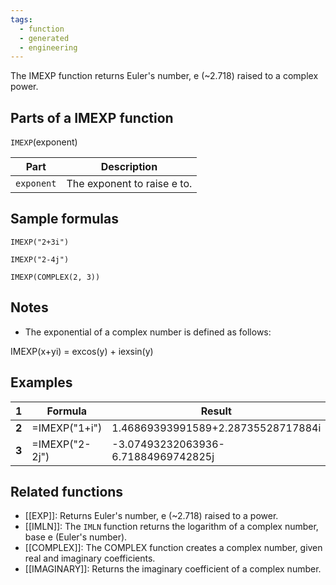 ```yaml
---
tags:
  - function
  - generated
  - engineering
---
```


The IMEXP function returns Euler's number, e (~2.718) raised to a complex power.

Parts of a IMEXP function
-------------------------

`IMEXP`(exponent)

| Part | Description |
| --- | --- |
| `exponent` | The exponent to raise e to. |

Sample formulas
---------------

`IMEXP("2+3i")`

`IMEXP("2-4j")`

`IMEXP(COMPLEX(2, 3))`

Notes
-----

* The exponential of a complex number is defined as follows:

IMEXP(x+yi) = excos(y) + iexsin(y)

Examples
--------

| 1 | Formula | Result |
| --- | --- | --- |
| **2** | =IMEXP("1+i") | 1.46869393991589+2.28735528717884i |
| **3** | =IMEXP("2-2j") | -3.07493232063936-6.71884969742825j |

Related functions
-----------------

* [[EXP]]: Returns Euler's number, e (~2.718) raised to a power.
* [[IMLN]]: The `IMLN` function returns the logarithm of a complex number, base e (Euler's number).
* [[COMPLEX]]: The COMPLEX function creates a complex number, given real and imaginary coefficients.
* [[IMAGINARY]]: Returns the imaginary coefficient of a complex number.